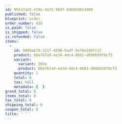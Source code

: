 ```yaml
---
id: 99fa7a25-47da-4a72-96df-8405b4014480
published: false
blueprint: order
order_number: 435
is_paid: false
is_shipped: false
is_refunded: false
items:
  -
    id: 9809ab7d-2217-4598-9adf-9ef6e188fc1f
    product: 66e767a9-ee34-4dc4-8681-d09bb59f0cf5
    variant:
      variant: 10km
      product: 66e767a9-ee34-4dc4-8681-d09bb59f0cf5
    quantity: 1
    total: 0
    tax: null
    metadata: {  }
grand_total: 0
items_total: 0
tax_total: 0
shipping_total: 0
coupon_total: 0
title: ' '
---
```

